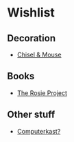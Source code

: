 # Wishlist

## Decoration

* [Chisel & Mouse](https://www.chiselandmouse.com/)

## Books

* [The Rosie Project](https://www.bol.com/nl/f/the-rosie-project/9200000009573158/)

## Other stuff

* [Computerkast?](https://www.reddit.com/r/pcmasterrace/comments/g0uoaf/quarantine_lead_me_to_build_my_first_pc_it_looks/)